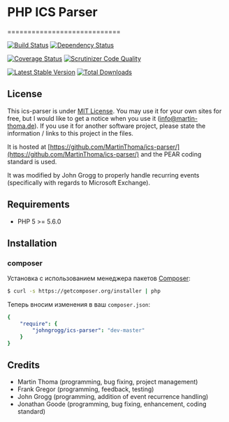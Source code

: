 # PHP ICS Parser
============================

[![Build Status](https://secure.travis-ci.org/tanchik194/ics-parser.png?branch=master)](https://travis-ci.org/tanchik194/ics-parser)
[![Dependency Status](https://www.versioneye.com/user/projects/56e27f6ddf573d00495ab917/badge.svg?style=flat)](https://www.versioneye.com/user/projects/56e27f6ddf573d00495ab917)

[![Coverage Status](https://coveralls.io/repos/github/tanchik194/ics-parser/badge.svg?branch=master)](https://coveralls.io/github/tanchik194/ics-parser?branch=master)
[![Scrutinizer Code Quality](https://scrutinizer-ci.com/g/tanchik194/ics-parser/badges/quality-score.png?b=master)](https://scrutinizer-ci.com/g/tanchik194/ics-parser/?branch=master)

[![Latest Stable Version](https://poser.pugx.org/johngrogg/ics-parser/v/stable.png)](https://packagist.org/packages/johngrogg/ics-parser)
[![Total Downloads](https://poser.pugx.org/johngrogg/ics-parser/downloads.png)](https://packagist.org/packages/johngrogg/ics-parser)

## License
This ics-parser is under [MIT License](http://opensource.org/licenses/MIT). You may use it for your own sites for free, but I would like to get a notice when you use it (info@martin-thoma.de). If you use it for another software project, please state the information / links to this project in the files.

It is hosted at [https://github.com/MartinThoma/ics-parser/](https://github.com/MartinThoma/ics-parser/) and the PEAR coding standard is used.

It was modified by John Grogg to properly handle recurring events (specifically with regards to Microsoft Exchange).

## Requirements
  - PHP 5 >= 5.6.0

## Installation

### composer

Установка с использованием менеджера пакетов [Composer](http://getcomposer.org):

```bash
$ curl -s https://getcomposer.org/installer | php
```

Теперь вносим изменения в ваш `composer.json`:

```yaml
{
    "require": {
        "johngrogg/ics-parser": "dev-master"
    }
}
```

## Credits
  - Martin Thoma (programming, bug fixing, project management)
  - Frank Gregor (programming, feedback, testing)
  - John Grogg (programming, addition of event recurrence handling)
  - Jonathan Goode (programming, bug fixing, enhancement, coding standard)